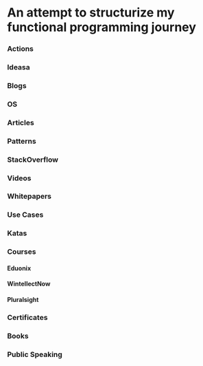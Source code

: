 # An attempt to structurize my functional programming journey


### Actions


### Ideasa




### Blogs



### OS



### Articles


### Patterns 


### StackOverflow


### Videos

### Whitepapers


### Use Cases


### Katas

### Courses

#### Eduonix


#### WintellectNow



#### Pluralsight




### Certificates


### Books



### Public Speaking

